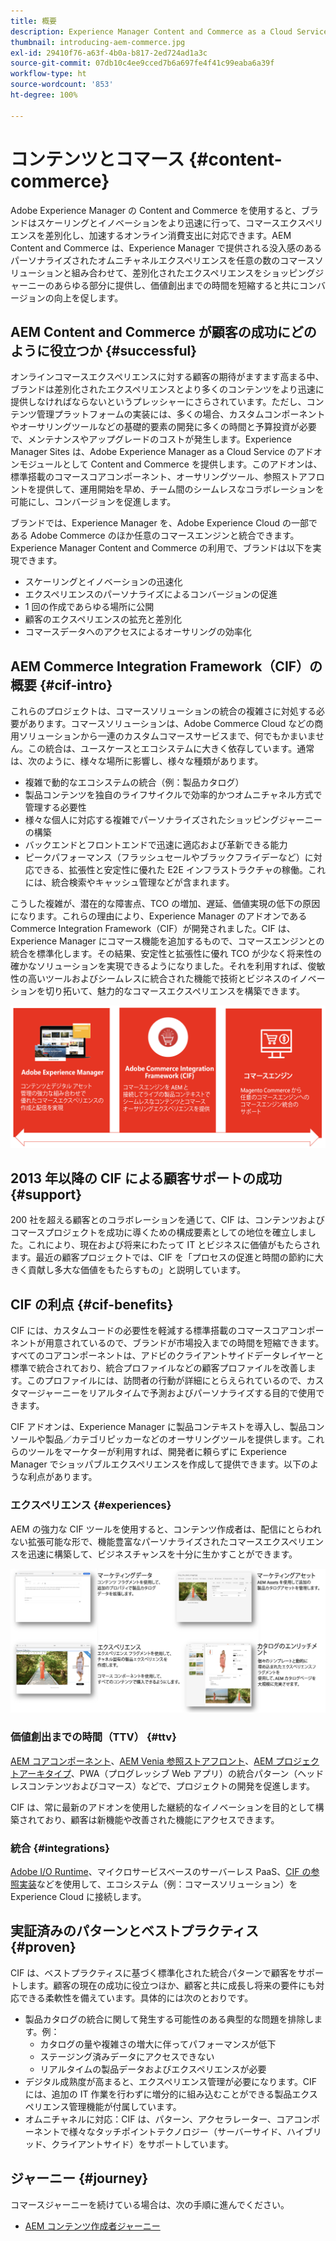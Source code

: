 ```yaml
---
title: 概要
description: Experience Manager Content and Commerce as a Cloud Service の使用方法と管理方法について説明します。
thumbnail: introducing-aem-commerce.jpg
exl-id: 29410f76-a63f-4b0a-b817-2ed724ad1a3c
source-git-commit: 07db10c4ee9cced7b6a697fe4f41c99eaba6a39f
workflow-type: ht
source-wordcount: '853'
ht-degree: 100%

---
```



# コンテンツとコマース {#content-commerce}

Adobe Experience Manager の Content and Commerce を使用すると、ブランドはスケーリングとイノベーションをより迅速に行って、コマースエクスペリエンスを差別化し、加速するオンライン消費支出に対応できます。AEM Content and Commerce は、Experience Manager で提供される没入感のあるパーソナライズされたオムニチャネルエクスペリエンスを任意の数のコマースソリューションと組み合わせて、差別化されたエクスペリエンスをショッピングジャーニーのあらゆる部分に提供し、価値創出までの時間を短縮すると共にコンバージョンの向上を促します。

## AEM Content and Commerce が顧客の成功にどのように役立つか {#successful}

オンラインコマースエクスペリエンスに対する顧客の期待がますます高まる中、ブランドは差別化されたエクスペリエンスとより多くのコンテンツをより迅速に提供しなければならないというプレッシャーにさらされています。ただし、コンテンツ管理プラットフォームの実装には、多くの場合、カスタムコンポーネントやオーサリングツールなどの基礎的要素の開発に多くの時間と予算投資が必要で、メンテナンスやアップグレードのコストが発生します。Experience Manager Sites は、Adobe Experience Manager as a Cloud Service のアドオンモジュールとして Content and Commerce を提供します。このアドオンは、標準搭載のコマースコアコンポーネント、オーサリングツール、参照ストアフロントを提供して、運用開始を早め、チーム間のシームレスなコラボレーションを可能にし、コンバージョンを促進します。

ブランドでは、Experience Manager を、Adobe Experience Cloud の一部である Adobe Commerce のほか任意のコマースエンジンと統合できます。Experience Manager Content and Commerce の利用で、ブランドは以下を実現できます。

* スケーリングとイノベーションの迅速化
* エクスペリエンスのパーソナライズによるコンバージョンの促進
* 1 回の作成であらゆる場所に公開
* 顧客のエクスペリエンスの拡充と差別化
* コマースデータへのアクセスによるオーサリングの効率化

## AEM Commerce Integration Framework（CIF）の概要  {#cif-intro}

これらのプロジェクトは、コマースソリューションの統合の複雑さに対処する必要があります。コマースソリューションは、Adobe Commerce Cloud などの商用ソリューションから一連のカスタムコマースサービスまで、何でもかまいません。この統合は、ユースケースとエコシステムに大きく依存しています。通常は、次のように、様々な場所に影響し、様々な種類があります。

* 複雑で動的なエコシステムの統合（例：製品カタログ）
* 製品コンテンツを独自のライフサイクルで効率的かつオムニチャネル方式で管理する必要性
* 様々な個人に対応する複雑でパーソナライズされたショッピングジャーニーの構築
* バックエンドとフロントエンドで迅速に適応および革新できる能力
* ピークパフォーマンス（フラッシュセールやブラックフライデーなど）に対応できる、拡張性と安定性に優れた E2E インフラストラクチャの稼働。これには、統合検索やキャッシュ管理などが含まれます。

こうした複雑が、潜在的な障害点、TCO の増加、遅延、価値実現の低下の原因になります。これらの理由により、Experience Manager のアドオンである Commerce Integration Framework（CIF）が開発されました。CIF は、Experience Manager にコマース機能を追加するもので、コマースエンジンとの統合を標準化します。その結果、安定性と拡張性に優れ TCO が少なく将来性の確かなソリューションを実現できるようになりました。それを利用すれば、俊敏性の高いツールおよびシームレスに統合された機能で技術とビジネスのイノベーションを切り拓いて、魅力的なコマースエクスペリエンスを構築できます。

![CIF 要素](./assets/CIF/CIF_Overview.png)

## 2013 年以降の CIF による顧客サポートの成功 {#support}

200 社を超える顧客とのコラボレーションを通じて、CIF は、コンテンツおよびコマースプロジェクトを成功に導くための構成要素としての地位を確立しました。これにより、現在および将来にわたって IT とビジネスに価値がもたらされます。最近の顧客プロジェクトでは、CIF を「プロセスの促進と時間の節約に大きく貢献し多大な価値をもたらすもの」と説明しています。

## CIF の利点 {#cif-benefits}

CIF には、カスタムコードの必要性を軽減する標準搭載のコマースコアコンポーネントが用意されているので、ブランドが市場投入までの時間を短縮できます。すべてのコアコンポーネントは、アドビのクライアントサイドデータレイヤーと標準で統合されており、統合プロファイルなどの顧客プロファイルを改善します。このプロファイルには、訪問者の行動が詳細にとらえられているので、カスタマージャーニーをリアルタイムで予測およびパーソナライズする目的で使用できます。

CIF アドオンは、Experience Manager に製品コンテキストを導入し、製品コンソールや製品／カテゴリピッカーなどのオーサリングツールを提供します。これらのツールをマーケターが利用すれば、開発者に頼らずに Experience Manager でショッパブルエクスペリエンスを作成して提供できます。以下のような利点があります。

### エクスペリエンス {#experiences}

AEM の強力な CIF ツールを使用すると、コンテンツ作成者は、配信にとらわれない拡張可能な形で、機能豊富なパーソナライズされたコマースエクスペリエンスを迅速に構築して、ビジネスチャンスを十分に生かすことができます。

![CIF 要素](./assets/CIF/CIF_Product_Experience_Management.png)

### 価値創出までの時間（TTV） {#ttv}

[AEM コアコンポーネント](https://www.aemcomponents.dev/)、[AEM Venia 参照ストアフロント](https://github.com/adobe/aem-cif-guides-venia)、[AEM プロジェクトアーキタイプ](https://experienceleague.adobe.com/docs/experience-manager-core-components/using/developing/archetype/overview.html?lang=ja)、PWA（プログレッシブ Web アプリ）の統合パターン（ヘッドレスコンテンツおよびコマース）などで、プロジェクトの開発を促進します。

CIF は、常に最新のアドオンを使用した継続的なイノベーションを目的として構築されており、顧客は新機能や改善された機能にアクセスできます。

### 統合 {#integrations}

[Adobe I/O Runtime](https://www.adobe.io/apis/experienceplatform/runtime.html)、マイクロサービスベースのサーバーレス PaaS、[CIF の参照実装](https://github.com/adobe/commerce-cif-graphql-integration-reference)などを使用して、エコシステム（例：コマースソリューション）を Experience Cloud に接続します。

## 実証済みのパターンとベストプラクティス {#proven}

CIF は、ベストプラクティスに基づく標準化された統合パターンで顧客をサポートします。顧客の現在の成功に役立つほか、顧客と共に成長し将来の要件にも対応できる柔軟性を備えています。具体的には次のとおりです。

* 製品カタログの統合に関して発生する可能性のある典型的な問題を排除します。例：
   * カタログの量や複雑さの増大に伴ってパフォーマンスが低下
   * ステージング済みデータにアクセスできない
   * リアルタイムの製品データおよびエクスペリエンスが必要
* デジタル成熟度が高まると、エクスペリエンス管理が必要になります。CIF には、追加の IT 作業を行わずに増分的に組み込むことができる製品エクスペリエンス管理機能が付属しています。
* オムニチャネルに対応：CIF は、パターン、アクセラレーター、コアコンポーネントで様々なタッチポイントテクノロジー（サーバーサイド、ハイブリッド、クライアントサイド）をサポートしています。

## ジャーニー {#journey}

コマースジャーニーを続けている場合は、次の手順に進んでください。

* [AEM コンテンツ作成者ジャーニー](/help/commerce-cloud/commerce-journeys/aem-commerce-content-author/getting-started.md)
